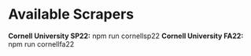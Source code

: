 # Available Scrapers

<strong>Cornell University SP22:</strong> npm run cornellsp22
<strong>Cornell University FA22:</strong> npm run cornellfa22
